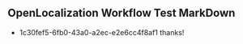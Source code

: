 ## OpenLocalization Workflow Test MarkDown
* 1c30fef5-6fb0-43a0-a2ec-e2e6cc4f8af1 thanks!

<!--HONumber=Jul16_HO2-->


